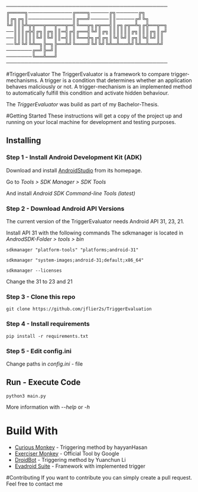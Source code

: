 ────────────────────────────────────────────       
╔════╗────────────╔═══╗─────╔╗──────╔╗                          
║╔╗╔╗║────────────║╔══╝─────║║─────╔╝╚╗                        
╚╝║║╠╩╦╦══╦══╦══╦═╣╚══╦╗╔╦══╣║╔╗╔╦═╩╗╔╬══╦═╗                            
──║║║╔╬╣╔╗║╔╗║║═╣╔╣╔══╣╚╝║╔╗║║║║║║╔╗║║║╔╗║╔╝                    
──║║║║║║╚╝║╚╝║║═╣║║╚══╬╗╔╣╔╗║╚╣╚╝║╔╗║╚╣╚╝║║                      
──╚╝╚╝╚╩═╗╠═╗╠══╩╝╚═══╝╚╝╚╝╚╩═╩══╩╝╚╩═╩══╩╝                          
───────╔═╝╠═╝║                                                  
───────╚══╩══╝                                  
────────────────────────────────────────────

#TriggerEvaluator
The TriggerEvaluator is a framework to compare trigger-mechanisms.
A trigger is a condition that determines whether an application behaves maliciously or not.
A trigger-mechanism is an implemented method to automatically fulfill this condition and activate hidden behaviour.

The _TriggerEvaluator_ was build as part of my Bachelor-Thesis.

#Getting Started
These instructions will get a copy of the project up and running on your local machine for development and testing purposes.

## Installing

### Step 1 - Install Android Development Kit (ADK)
Download and install [AndroidStudio](https://developer.android.com/studio) from its homepage.

Go to _Tools > SDK Manager > SDK Tools_

And install _Android SDK Command-line Tools (latest)_

### Step 2 - Download Android API Versions
The current version of the TriggerEvaluator needs Android API 31, 23, 21.

Install API 31 with the following commands
The sdkmanager is located in _AndrodSDK-Folder > tools > bin_
```
sdkmanager "platform-tools" "platforms;android-31"

sdkmanager "system-images;android-31;default;x86_64"

sdkmanager --licenses
```
Change the 31 to 23 and 21

### Step 3 - Clone this repo
```
git clone https://github.com/jflier2s/TriggerEvaluation
```

### Step 4 - Install requirements
```
pip install -r requirements.txt
```

### Step 5 - Edit config.ini
Change paths in _config.ini_ - file

## Run - Execute Code
```
python3 main.py
```
More information with _--help_ or _-h_

# Build With
 - [Curious Monkey](https://github.com/hayyanHasan/Curious-Monkey/) - Triggering method by hayyanHasan
 - [Exerciser Monkey](https://developer.android.com/studio/test/other-testing-tools/monkey) - Official Tool by Google
 - [DroidBot](https://github.com/honeynet/droidbot) - Triggering method by Yuanchun Li
 - [Evadroid Suite](https://ibmmobile.bitbucket.io/) - Framework with implemented trigger

#Contributing
If you want to contribute you can simply create a pull request. Feel free to contact me
